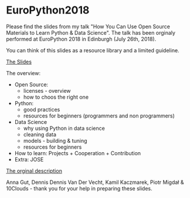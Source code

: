 # EuroPython2018
Please find the slides from my talk "How You Can Use Open Source Materials to Learn Python &amp; Data Science". The talk has been orginaly performed at EuroPython 2018 in Edinburgh (July 26th, 2018).

You can think of this slides as a resource library and a limited guideline. 

[The Slides](https://docs.google.com/presentation/d/1QMyjTOMR17IpzDEPxY2hV2-dw365P3AsZzbmWrpmfGU/edit?usp=sharing)


The overview:
- Open Source: 
  - licenses - overview 
  - how to choos the right one 
- Python:
  - good practices
  - resources for beginners (programmers and non programmers)
- Data Science
  - why using Python in data science
  - cleaning data 
  - models - building & tuning
  - resources for beginners
- How to learn: Projects + Cooperation + Contribution
- Extra: JOSE

[The orginal description](https://ep2018.europython.eu/conference/talks/how-can-you-use-open-source-materials-to-learn-python-data-science)

Anna Gut, Dennis Dennis Van Der Vecht, Kamil Kaczmarek, Piotr Migdał & 10Clouds - thank you for your help in preparing these slides.
